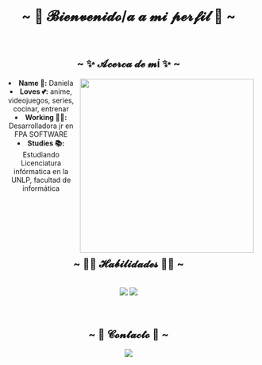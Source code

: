 <body>
  <center>
    <h1 align="center"> ~ 💜 𝓑𝓲𝓮𝓷𝓿𝓮𝓷𝓲𝓭𝓸/𝓪 𝓪 𝓶𝓲 𝓹𝓮𝓻𝓯𝓲𝓵 💜 ~</h1>
    <br>
    <h2 align="center">  ~ ✨ 𝓐𝓬𝓮𝓻𝓬𝓪 𝓭𝓮 𝓶í ✨ ~  </h2>
    <div align="center">
      <img src="https://i.pinimg.com/originals/0b/9f/43/0b9f439f378a91079f60687ba1157978.gif" style="width:350px" align="right">
    </div>
    <li>
      <b>Name 👤:</b> Daniela
    </li>
    <li>
      <b>Loves 💕:</b> anime, videojuegos, series, cocinar, entrenar
    </li>
    <li>
      <b>Working 👩‍💻:</b> Desarrolladora jr en FPA SOFTWARE  
    </li>
    <li>
      <b>Studies 📚:</b> Estudiando Licenciatura infórmatica en la UNLP, facultad de informática
    </li>
    <br><br><br>
    <br><br><br>
    <div>
      <h2 align="center"> ~ 👩‍💻 𝓗𝓪𝓫𝓲𝓵𝓲𝓭𝓪𝓭𝓮𝓼 👩‍💻 ~ </h2>
      <br>
      <div align="center">
        <img src="https://github-readme-stats.vercel.app/api/top-langs/?username=Piggypink8&theme=monokai&hide_border=false&include_all_commits=false&count_private=false&layout=compact"/> 
        <img src="https://github-readme-streak-stats.herokuapp.com/?user=Piggypink8&theme=monokai&hide_border=false"/> 
      </div>
    </div>
     <br><br>
    <div>
        <h2 align="center">  ~ 📨 𝓒𝓸𝓷𝓽𝓪𝓬𝓽𝓸 📨 ~  </h2>
        <div align="center">
          <img src="https://lanyard.cnrad.dev/api/545345470818549760?bg=e196ff&borderRadius=30px&theme=light"/> 
        </div>
    </div>
  </center>
</body>
<!-- <a href="https://github.com/Zhenye-Na/DA-RNN">
  <img align="center" src="https://github-readme-stats.vercel.app/api/pin/?username=Piggypink8&repo=Orientacion-a-objetos-1&show_icons=true&line_height=27&title_color=6aa6f8&text_color=8a919a&icon_color=6aa6f8&bg_color=22272e" alt="DA-RNN" />
</a> -->


<!-- Proudly created with GPRM ( https://gprm.itsvg.in ) -->
